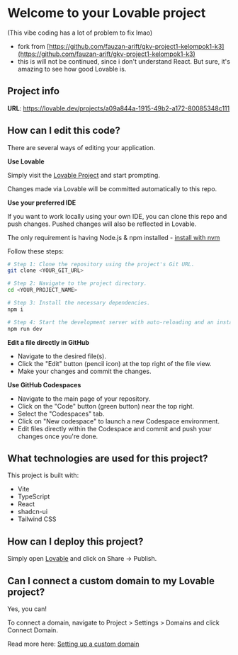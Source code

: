 # Welcome to your Lovable project 

(This vibe coding has a lot of problem to fix lmao)
- fork from [https://github.com/fauzan-arift/gkv-project1-kelompok1-k3](https://github.com/fauzan-arift/gkv-project1-kelompok1-k3)
- this is will not be continued, since i don't understand React. But sure, it's amazing to see how good Lovable is.

## Project info

**URL**: https://lovable.dev/projects/a09a844a-1915-49b2-a172-80085348c111

## How can I edit this code?

There are several ways of editing your application.

**Use Lovable**

Simply visit the [Lovable Project](https://lovable.dev/projects/a09a844a-1915-49b2-a172-80085348c111) and start prompting.

Changes made via Lovable will be committed automatically to this repo.

**Use your preferred IDE**

If you want to work locally using your own IDE, you can clone this repo and push changes. Pushed changes will also be reflected in Lovable.

The only requirement is having Node.js & npm installed - [install with nvm](https://github.com/nvm-sh/nvm#installing-and-updating)

Follow these steps:

```sh
# Step 1: Clone the repository using the project's Git URL.
git clone <YOUR_GIT_URL>

# Step 2: Navigate to the project directory.
cd <YOUR_PROJECT_NAME>

# Step 3: Install the necessary dependencies.
npm i

# Step 4: Start the development server with auto-reloading and an instant preview.
npm run dev
```

**Edit a file directly in GitHub**

- Navigate to the desired file(s).
- Click the "Edit" button (pencil icon) at the top right of the file view.
- Make your changes and commit the changes.

**Use GitHub Codespaces**

- Navigate to the main page of your repository.
- Click on the "Code" button (green button) near the top right.
- Select the "Codespaces" tab.
- Click on "New codespace" to launch a new Codespace environment.
- Edit files directly within the Codespace and commit and push your changes once you're done.

## What technologies are used for this project?

This project is built with:

- Vite
- TypeScript
- React
- shadcn-ui
- Tailwind CSS

## How can I deploy this project?

Simply open [Lovable](https://lovable.dev/projects/a09a844a-1915-49b2-a172-80085348c111) and click on Share -> Publish.

## Can I connect a custom domain to my Lovable project?

Yes, you can!

To connect a domain, navigate to Project > Settings > Domains and click Connect Domain.

Read more here: [Setting up a custom domain](https://docs.lovable.dev/tips-tricks/custom-domain#step-by-step-guide)
